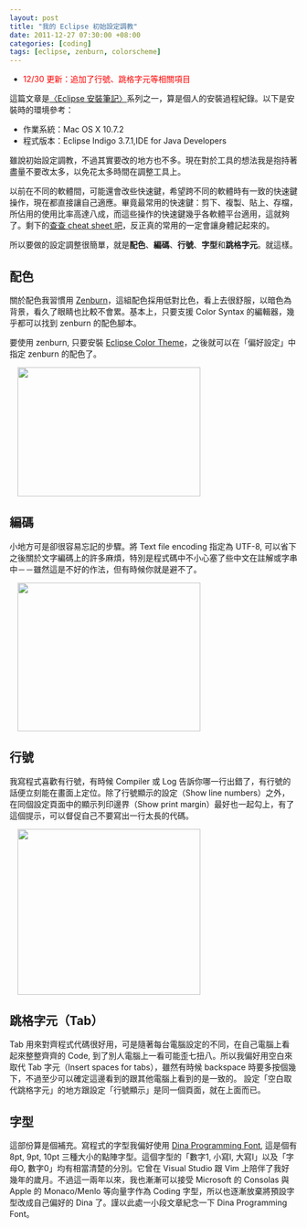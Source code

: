 ```yaml
--- 
layout: post
title: "我的 Eclipse 初始設定調教"
date: 2011-12-27 07:30:00 +08:00
categories: [coding]
tags: [eclipse, zenburn, colorscheme]
---
```


- <span style="color:red;">12/30 更新：追加了行號、跳格字元等相關項目</span>

這篇文章是[〈Eclipse 安裝筆記〉](/blog/2011/12/eclipse-setup-note/)系列之一，算是個人的安裝過程紀錄。以下是安裝時的環境參考：

- 作業系統：Mac OS X 10.7.2
- 程式版本：Eclipse Indigo 3.7.1,IDE for Java Developers

<!-- more -->

雖說初始設定調教，不過其實要改的地方也不多。現在對於工具的想法我是抱持著盡量不要改太多，以免花太多時間在調整工具上。

以前在不同的軟體間，可能還會改些快速鍵，希望跨不同的軟體時有一致的快速鍵操作，現在都直接讓自己適應。畢竟最常用的快速鍵：剪下、複製、貼上、存檔，所佔用的使用比率高達八成，而這些操作的快速鍵幾乎各軟體平台適用，這就夠了。剩下的[查查 cheat sheet 吧](/blog/2011/07/eclipse-common-keyboard-shortcuts/)，反正真的常用的一定會讓身體記起來的。

所以要做的設定調整很簡單，就是**配色**、**編碼**、**行號**、**字型**和**跳格字元**。就這樣。

## 配色 ##

關於配色我習慣用 [Zenburn](http://slinky.imukuppi.org/zenburn/)，這組配色採用低對比色，看上去很舒服，以暗色為背景，看久了眼睛也比較不會累。基本上，只要支援 Color Syntax 的編輯器，幾乎都可以找到 zenburn 的配色腳本。

要使用 zenburn, 只要安裝 [Eclipse Color Theme](http://marketplace.eclipse.org/content/eclipse-color-theme)，之後就可以在「偏好設定」中指定 zenburn 的配色了。

<a href="http://4.bp.blogspot.com/-NiL2SO1-6fk/TvkACwIt5nI/AAAAAAAAJGY/L9UowM5D3IY/s1600/%25E8%259E%25A2%25E5%25B9%2595%25E5%25BF%25AB%25E7%2585%25A7+2011-12-26+%25E4%25B8%258B%25E5%258D%25889.35.15.png" imageanchor="1" style="margin-left: 1em; margin-right: 1em;"><img border="0" height="226" src="http://4.bp.blogspot.com/-NiL2SO1-6fk/TvkACwIt5nI/AAAAAAAAJGY/L9UowM5D3IY/s320/%25E8%259E%25A2%25E5%25B9%2595%25E5%25BF%25AB%25E7%2585%25A7+2011-12-26+%25E4%25B8%258B%25E5%258D%25889.35.15.png" width="320" /></a>

## 編碼 ##

小地方可是卻很容易忘記的步驟。將 Text file encoding 指定為 UTF-8, 可以省下之後關於文字編碼上的許多麻煩，特別是程式碼中不小心塞了些中文在註解或字串中－－雖然這是不好的作法，但有時候你就是避不了。

<a href="http://4.bp.blogspot.com/-MpDUemc3nJk/TvkApe5KSQI/AAAAAAAAJGk/N77filTQSo0/s1600/%25E8%259E%25A2%25E5%25B9%2595%25E5%25BF%25AB%25E7%2585%25A7+2011-12-26+%25E4%25B8%258B%25E5%258D%25889.36.41.png" imageanchor="1" style="margin-left: 1em; margin-right: 1em;"><img border="0" height="260" src="http://4.bp.blogspot.com/-MpDUemc3nJk/TvkApe5KSQI/AAAAAAAAJGk/N77filTQSo0/s320/%25E8%259E%25A2%25E5%25B9%2595%25E5%25BF%25AB%25E7%2585%25A7+2011-12-26+%25E4%25B8%258B%25E5%258D%25889.36.41.png" width="320" /></a>

## 行號 ##

我寫程式喜歡有行號，有時候 Compiler 或 Log 告訴你哪一行出錯了，有行號的話便立刻能在畫面上定位。除了行號顯示的設定（Show line numbers）之外，在同個設定頁面中的顯示列印邊界（Show print margin）最好也一起勾上，有了這個提示，可以督促自己不要寫出一行太長的代碼。

<a href="http://2.bp.blogspot.com/-DkSNa3h45Hg/TvzZmcDu9kI/AAAAAAAAJHM/JBq5gPfho7w/s1600/line_and_colmargin.png" imageanchor="1" style="margin-left: 1em; margin-right: 1em;"><img border="0" height="290" src="http://2.bp.blogspot.com/-DkSNa3h45Hg/TvzZmcDu9kI/AAAAAAAAJHM/JBq5gPfho7w/s320/line_and_colmargin.png" width="320" /></a>

## 跳格字元（Tab） ##

Tab 用來對齊程式代碼很好用，可是隨著每台電腦設定的不同，在自己電腦上看起來整整齊齊的 Code, 到了別人電腦上一看可能歪七扭八。所以我偏好用空白來取代 Tab 字元（Insert spaces for tabs），雖然有時候 backspace 時要多按個幾下，不過至少可以確定這邊看到的跟其他電腦上看到的是一致的。 設定「空白取代跳格字元」的地方跟設定「行號顯示」是同一個頁面，就在上面而已。

## 字型 ##

這部份算是個補充。寫程式的字型我偏好使用 [Dina Programming Font](http://www.donationcoder.com/Software/Jibz/Dina/), 這是個有 8pt, 9pt, 10pt 三種大小的點陣字型。這個字型的「數字1, 小寫l, 大寫I」以及「字母O, 數字0」均有相當清楚的分別。它曾在 Visual Studio 跟 Vim 上陪伴了我好幾年的歲月。不過這一兩年以來，我也漸漸可以接受 Microsoft 的 Consolas 與 Apple 的 Monaco/Menlo 等向量字作為 Coding 字型，所以也逐漸放棄將預設字型改成自己偏好的 Dina 了。謹以此處一小段文章紀念一下 Dina Programming Font。

